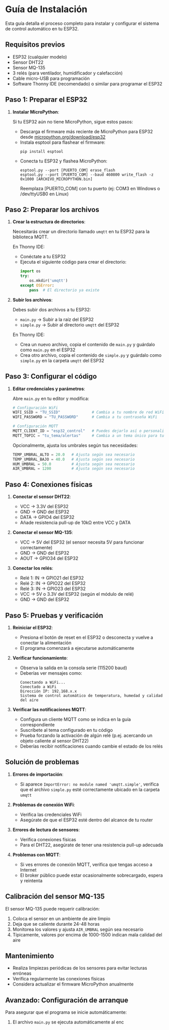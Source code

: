 # Guía de Instalación

Esta guía detalla el proceso completo para instalar y configurar el sistema de control automático en tu ESP32.

## Requisitos previos

- ESP32 (cualquier modelo)
- Sensor DHT22
- Sensor MQ-135
- 3 relés (para ventilador, humidificador y calefacción)
- Cable micro-USB para programación
- Software Thonny IDE (recomendado) o similar para programar el ESP32

## Paso 1: Preparar el ESP32

1. **Instalar MicroPython**:
   
   Si tu ESP32 aún no tiene MicroPython, sigue estos pasos:
   
   - Descarga el firmware más reciente de MicroPython para ESP32 desde [micropython.org/download/esp32](https://micropython.org/download/esp32/)
   - Instala esptool para flashear el firmware:
     ```
     pip install esptool
     ```
   - Conecta tu ESP32 y flashea MicroPython:
     ```
     esptool.py --port [PUERTO_COM] erase_flash
     esptool.py --port [PUERTO_COM] --baud 460800 write_flash -z 0x1000 [ARCHIVO_MICROPYTHON.bin]
     ```
     Reemplaza [PUERTO_COM] con tu puerto (ej: COM3 en Windows o /dev/ttyUSB0 en Linux)

## Paso 2: Preparar los archivos

1. **Crear la estructura de directorios**:
   
   Necesitarás crear un directorio llamado `umqtt` en tu ESP32 para la biblioteca MQTT.

   En Thonny IDE:
   - Conéctate a tu ESP32
   - Ejecuta el siguiente código para crear el directorio:
     ```python
     import os
     try:
         os.mkdir('umqtt')
     except OSError:
         pass  # El directorio ya existe
     ```

2. **Subir los archivos**:
   
   Debes subir dos archivos a tu ESP32:
   
   - `main.py` -> Subir a la raíz del ESP32
   - `simple.py` -> Subir al directorio `umqtt` del ESP32

   En Thonny IDE:
   - Crea un nuevo archivo, copia el contenido de `main.py` y guárdalo como `main.py` en el ESP32
   - Crea otro archivo, copia el contenido de `simple.py` y guárdalo como `simple.py` en la carpeta `umqtt` del ESP32

## Paso 3: Configurar el código

1. **Editar credenciales y parámetros**:
   
   Abre `main.py` en tu editor y modifica:
   
   ```python
   # Configuración WiFi
   WIFI_SSID = "TU_SSID"              # Cambia a tu nombre de red WiFi
   WIFI_PASSWORD = "TU_PASSWORD"      # Cambia a tu contraseña WiFi
   
   # Configuración MQTT
   MQTT_CLIENT_ID = "esp32_control"   # Puedes dejarlo así o personalizarlo
   MQTT_TOPIC = "tu_tema/alertas"     # Cambia a un tema único para tus notificaciones
   ```
   
   Opcionalmente, ajusta los umbrales según tus necesidades:
   
   ```python
   TEMP_UMBRAL_ALTO = 20.0   # Ajusta según sea necesario
   TEMP_UMBRAL_BAJO = 40.0   # Ajusta según sea necesario
   HUM_UMBRAL = 50.0         # Ajusta según sea necesario
   AIR_UMBRAL = 1200         # Ajusta según sea necesario
   ```

## Paso 4: Conexiones físicas

1. **Conectar el sensor DHT22**:
   - VCC → 3.3V del ESP32
   - GND → GND del ESP32
   - DATA → GPIO4 del ESP32
   - Añade resistencia pull-up de 10kΩ entre VCC y DATA

2. **Conectar el sensor MQ-135**:
   - VCC → 5V del ESP32 (el sensor necesita 5V para funcionar correctamente)
   - GND → GND del ESP32
   - AOUT → GPIO34 del ESP32

3. **Conectar los relés**:
   - Relé 1: IN → GPIO21 del ESP32
   - Relé 2: IN → GPIO22 del ESP32
   - Relé 3: IN → GPIO23 del ESP32
   - VCC → 5V o 3.3V del ESP32 (según el módulo de relé)
   - GND → GND del ESP32

## Paso 5: Pruebas y verificación

1. **Reiniciar el ESP32**:
   - Presiona el botón de reset en el ESP32 o desconecta y vuelve a conectar la alimentación
   - El programa comenzará a ejecutarse automáticamente

2. **Verificar funcionamiento**:
   - Observa la salida en la consola serie (115200 baud)
   - Deberías ver mensajes como:
     ```
     Conectando a WiFi...
     Conectado a WiFi
     Dirección IP: 192.168.x.x
     Sistema de control automático de temperatura, humedad y calidad del aire
     ```

3. **Verificar las notificaciones MQTT**:
   - Configura un cliente MQTT como se indica en la guía correspondiente
   - Suscríbete al tema configurado en tu código
   - Prueba forzando la activación de algún relé (p.ej. acercando un objeto caliente al sensor DHT22)
   - Deberías recibir notificaciones cuando cambie el estado de los relés

## Solución de problemas

1. **Errores de importación**:
   - Si aparece `ImportError: no module named 'umqtt.simple'`, verifica que el archivo `simple.py` esté correctamente ubicado en la carpeta `umqtt`
   
2. **Problemas de conexión WiFi**:
   - Verifica las credenciales WiFi
   - Asegúrate de que el ESP32 esté dentro del alcance de tu router

3. **Errores de lectura de sensores**:
   - Verifica conexiones físicas
   - Para el DHT22, asegúrate de tener una resistencia pull-up adecuada

4. **Problemas con MQTT**:
   - Si ves errores de conexión MQTT, verifica que tengas acceso a Internet
   - El broker público puede estar ocasionalmente sobrecargado, espera y reintenta

## Calibración del sensor MQ-135

El sensor MQ-135 puede requerir calibración:

1. Coloca el sensor en un ambiente de aire limpio
2. Deja que se caliente durante 24-48 horas
3. Monitorea los valores y ajusta `AIR_UMBRAL` según sea necesario
4. Típicamente, valores por encima de 1000-1500 indican mala calidad del aire

## Mantenimiento

- Realiza limpiezas periódicas de los sensores para evitar lecturas erróneas
- Verifica regularmente las conexiones físicas
- Considera actualizar el firmware MicroPython anualmente

## Avanzado: Configuración de arranque

Para asegurar que el programa se inicie automáticamente:

1. El archivo `main.py` se ejecuta automáticamente al enc
